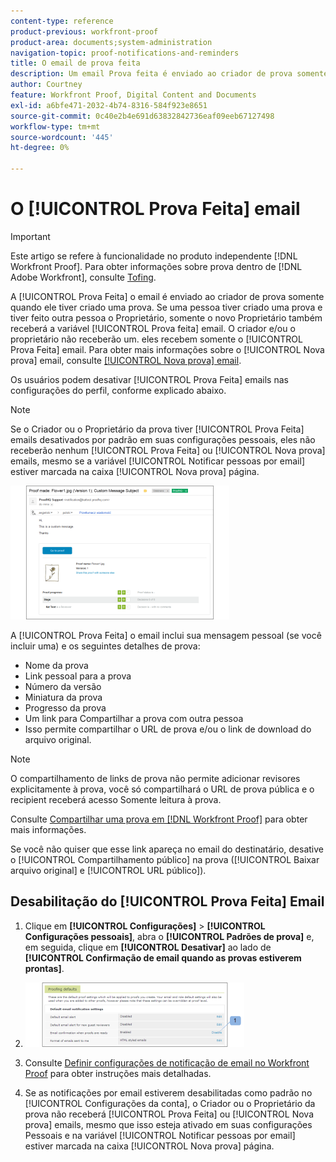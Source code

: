 ```yaml
---
content-type: reference
product-previous: workfront-proof
product-area: documents;system-administration
navigation-topic: proof-notifications-and-reminders
title: O email de prova feita
description: Um email Prova feita é enviado ao criador de prova somente quando ele tiver criado uma prova. Se uma pessoa tiver criado uma prova e tornado outra pessoa o Proprietário, somente o novo Proprietário também receberá o email Prova feita . O criador e/ou o proprietário não receberão um. eles recebem somente o email Proof Made . Para obter mais informações sobre o email Nova prova, consulte Novo email de prova .
author: Courtney
feature: Workfront Proof, Digital Content and Documents
exl-id: a6bfe471-2032-4b74-8316-584f923e8651
source-git-commit: 0c40e2b4e691d63832842736eaf09eeb67127498
workflow-type: tm+mt
source-wordcount: '445'
ht-degree: 0%

---
```


# O [!UICONTROL Prova Feita] email

>[!IMPORTANT]
>
>Este artigo se refere à funcionalidade no produto independente [!DNL Workfront Proof]. Para obter informações sobre prova dentro de [!DNL Adobe Workfront], consulte [Tofing](../../../review-and-approve-work/proofing/proofing.md).

A [!UICONTROL Prova Feita] o email é enviado ao criador de prova somente quando ele tiver criado uma prova. Se uma pessoa tiver criado uma prova e tiver feito outra pessoa o Proprietário, somente o novo Proprietário também receberá a variável [!UICONTROL Prova feita] email. O criador e/ou o proprietário não receberão um. eles recebem somente o [!UICONTROL Prova Feita] email. Para obter mais informações sobre o [!UICONTROL Nova prova] email, consulte [[!UICONTROL Nova prova] email](../../../workfront-proof/wp-emailsntfctns/proof-notifications-and-reminders/new-proof-email.md).

Os usuários podem desativar [!UICONTROL Prova Feita] emails nas configurações do perfil, conforme explicado abaixo.

>[!NOTE]
>
> Se o Criador ou o Proprietário da prova tiver [!UICONTROL Prova Feita] emails desativados por padrão em suas configurações pessoais, eles não receberão nenhum [!UICONTROL Prova Feita] ou [!UICONTROL Nova prova] emails, mesmo se a variável [!UICONTROL Notificar pessoas por email] estiver marcada na caixa [!UICONTROL Nova prova] página.

![Proof_Made_Email.png](assets/proof-made-email-350x214.png)

A [!UICONTROL Prova Feita] o email inclui sua mensagem pessoal (se você incluir uma) e os seguintes detalhes de prova:

* Nome da prova
* Link pessoal para a prova
* Número da versão
* Miniatura da prova
* Progresso da prova
* Um link para Compartilhar a prova com outra pessoa
* Isso permite compartilhar o URL de prova e/ou o link de download do arquivo original.

>[!NOTE]
>
> O compartilhamento de links de prova não permite adicionar revisores explicitamente à prova, você só compartilhará o URL de prova pública e o recipient receberá acesso Somente leitura à prova.

Consulte [Compartilhar uma prova em [!DNL Workfront Proof]](../../../workfront-proof/wp-work-proofsfiles/share-proofs-and-files/share-proof.md) para obter mais informações.

Se você não quiser que esse link apareça no email do destinatário, desative o [!UICONTROL Compartilhamento público] na prova ([!UICONTROL Baixar arquivo original] e [!UICONTROL URL público]).

## Desabilitação do [!UICONTROL Prova Feita] Email

1. Clique em **[!UICONTROL Configurações]** > **[!UICONTROL Configurações pessoais]**, abra o **[!UICONTROL Padrões de prova]** e, em seguida, clique em **[!UICONTROL Desativar]** ao lado de **[!UICONTROL Confirmação de email quando as provas estiverem prontas]**.

1. ![Proof_Made_-_proofing_defaults.png](assets/proof-made---proofing-defaults-350x103.png)

1. Consulte [Definir configurações de notificação de email no Workfront Proof](../../../workfront-proof/wp-emailsntfctns/email-alerts/config-email-notification-settings-wp.md) para obter instruções mais detalhadas.
1. Se as notificações por email estiverem desabilitadas como padrão no [!UICONTROL Configurações da conta], o Criador ou o Proprietário da prova não receberá [!UICONTROL Prova Feita] ou [!UICONTROL Nova prova] emails, mesmo que isso esteja ativado em suas configurações Pessoais e na variável [!UICONTROL Notificar pessoas por email] estiver marcada na caixa [!UICONTROL Nova prova] página.

